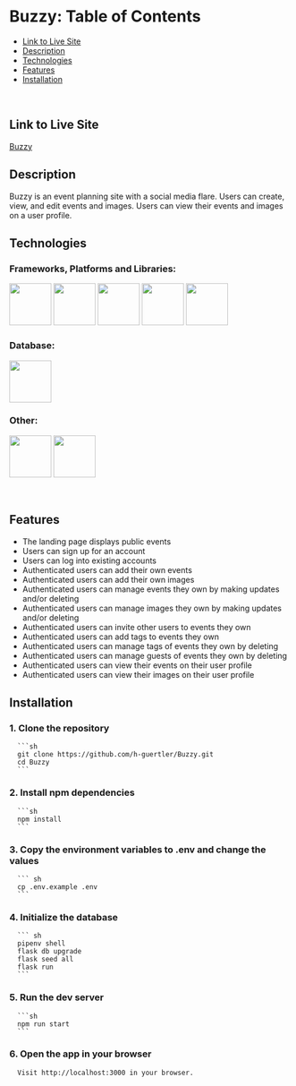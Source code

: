 # Buzzy: Table of Contents

- [Link to Live Site](#link-to-live-site)
- [Description](#description)
- [Technologies](#technologies)
- [Features](#features)
- [Installation](#installation)

<br>

## Link to Live Site

[Buzzy](https://buzzy-mc58.onrender.com/)

## Description

Buzzy is an event planning site with a social media flare. Users can create, view, and edit events and images. Users can view their events and images on a user profile.

## Technologies

### Frameworks, Platforms and Libraries:
<p float="left">
<img src="https://cdn.jsdelivr.net/gh/devicons/devicon@latest/icons/python/python-original.svg" style="width:75px;" />
<img src="https://cdn.jsdelivr.net/gh/devicons/devicon/icons/redux/redux-original.svg" style="width:75px;" />
<img src="https://cdn.jsdelivr.net/gh/devicons/devicon@latest/icons/flask/flask-original.svg" style="width:75px;" />
<img src="https://cdn.jsdelivr.net/gh/devicons/devicon/icons/html5/html5-plain-wordmark.svg" style="width:75px;" />
<img src="https://cdn.jsdelivr.net/gh/devicons/devicon/icons/css3/css3-plain-wordmark.svg" style="width:75px;" />
</p>

### Database:
<img src="https://cdn.jsdelivr.net/gh/devicons/devicon@latest/icons/postgresql/postgresql-plain.svg" style="width:75px;" />

### Other:
<p float="left">
<img src="https://cdn.jsdelivr.net/gh/devicons/devicon@latest/icons/docker/docker-plain.svg" style="width:75px;" />
<img src="https://cdn.jsdelivr.net/gh/devicons/devicon/icons/vscode/vscode-original-wordmark.svg" style="width:75px;" />
</p>

<br>

## Features

- The landing page displays public events
- Users can sign up for an account
- Users can log into existing accounts
- Authenticated users can add their own events
- Authenticated users can add their own images
- Authenticated users can manage events they own by making updates and/or deleting
- Authenticated users can manage images they own by making updates and/or deleting
- Authenticated users can invite other users to events they own
- Authenticated users can add tags to events they own
- Authenticated users can manage tags of events they own by deleting
- Authenticated users can manage guests of events they own by deleting
- Authenticated users can view their events on their user profile
- Authenticated users can view their images on their user profile

## Installation

   ### 1. Clone the repository
      ```sh
      git clone https://github.com/h-guertler/Buzzy.git
      cd Buzzy
      ```
   ### 2. Install npm dependencies
      ```sh
      npm install
      ```
   ### 3. Copy the environment variables to .env and change the values
      ``` sh
      cp .env.example .env
      ```
   ### 4. Initialize the database
      ``` sh
      pipenv shell
      flask db upgrade
      flask seed all
      flask run
      ```
   ### 5. Run the dev server
      ```sh
      npm run start
      ```
   ### 6. Open the app in your browser

      Visit http://localhost:3000 in your browser.

<br>
